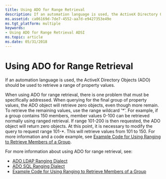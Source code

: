 ```yaml
---
title: Using ADO for Range Retrieval
description: If an automation language is used, the ActiveX Directory Objects (ADO) should be used to retrieve a range of property values.When using ADO for range retrieval, there is one problem that must be specifically addressed.
ms.assetid: ca06169d-7de7-4552-aa7d-e9427353e49e
ms.tgt_platform: multiple
keywords:
- Using ADO for Range Retrieval ADSI
ms.topic: article
ms.date: 05/31/2018
---
```


# Using ADO for Range Retrieval

If an automation language is used, the ActiveX Directory Objects (ADO) should be used to retrieve a range of property values.

When using ADO for range retrieval, there is one problem that must be specifically addressed. When querying for the final group of property values, the ADO object will retrieve zero objects, even though more remain. To retrieve the remaining values, use the range wildcard '\*'. For example, if a group contains 150 members, member values 0-100 can be retrieved normally using ranged retrieval. If range 101-200 is then requested, the ADO object will return zero objects. At this point, it is necessary to modify the query to request range 101-\*. This will retrieve values from 101 to 150. For more information and a code example, see [Example Code for Using Ranging to Retrieve Members of a Group](example-code-for-using-ranging-to-retrieve-members-of-a-group.md).

For more information about using ADO for range retrieval, see:

-   [ADO LDAP Ranging Dialect](ado-ldap-ranging-dialect.md)
-   [ADO SQL Ranging Dialect](ado-sql-ranging-dialect.md)
-   [Example Code for Using Ranging to Retrieve Members of a Group](example-code-for-using-ranging-to-retrieve-members-of-a-group.md)

 

 




